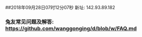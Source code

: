 ##2018年09月28日07时12分07秒 新址: 142.93.89.182
### 兔友常见问题及解答: https://github.com/wanggonging/d/blob/w/FAQ.md
